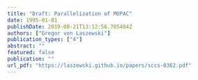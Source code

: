 ```yaml
---
title: "Draft: Parallelization of MOPAC"
date: 1995-01-01
publishDate: 2019-08-21T13:12:56.705484Z
authors: ["Gregor von Laszewski"]
publication_types: ["4"]
abstract: ""
featured: false
publication: ""
url_pdf: "https://laszewski.github.io/papers/sccs-0362.pdf"
---
```


